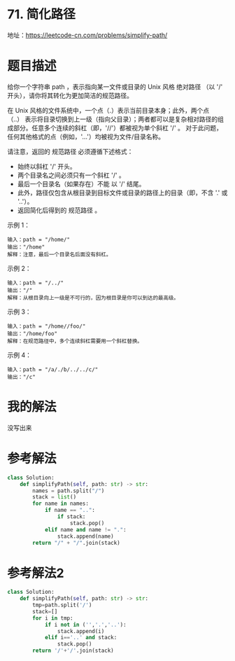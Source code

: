 # 71. 简化路径
地址：https://leetcode-cn.com/problems/simplify-path/


# 题目描述
给你一个字符串 path ，表示指向某一文件或目录的 Unix 风格 绝对路径 （以 '/' 开头），请你将其转化为更加简洁的规范路径。

在 Unix 风格的文件系统中，一个点（.）表示当前目录本身；此外，两个点 （..） 表示将目录切换到上一级（指向父目录）；两者都可以是复杂相对路径的组成部分。任意多个连续的斜杠（即，'//'）都被视为单个斜杠 '/' 。 对于此问题，任何其他格式的点（例如，'...'）均被视为文件/目录名称。

请注意，返回的 规范路径 必须遵循下述格式：

- 始终以斜杠 '/' 开头。
- 两个目录名之间必须只有一个斜杠 '/' 。
- 最后一个目录名（如果存在）不能 以 '/' 结尾。
- 此外，路径仅包含从根目录到目标文件或目录的路径上的目录（即，不含 '.' 或 '..'）。
- 返回简化后得到的 规范路径 。


示例 1：
```
输入：path = "/home/"
输出："/home"
解释：注意，最后一个目录名后面没有斜杠。 
```

示例 2：
```
输入：path = "/../"
输出："/"
解释：从根目录向上一级是不可行的，因为根目录是你可以到达的最高级。
```

示例 3：
```
输入：path = "/home//foo/"
输出："/home/foo"
解释：在规范路径中，多个连续斜杠需要用一个斜杠替换。
```

示例 4：
```
输入：path = "/a/./b/../../c/"
输出："/c"
```

# 我的解法
没写出来

# 参考解法
```python
class Solution:
    def simplifyPath(self, path: str) -> str:
        names = path.split("/")
        stack = list()
        for name in names:
            if name == "..":
                if stack:
                    stack.pop()
            elif name and name != ".":
                stack.append(name)
        return "/" + "/".join(stack)


```


# 参考解法2
```python
class Solution:
    def simplifyPath(self, path: str) -> str:
        tmp=path.split('/')
        stack=[]
        for i in tmp:
            if i not in ('','.','..'):
                stack.append(i)
            elif i=='..' and stack:
                stack.pop()
        return '/'+'/'.join(stack)


```
